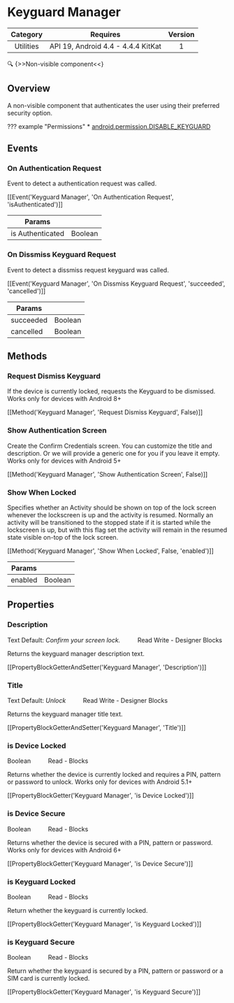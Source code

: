 # Keyguard Manager

| Category | Requires | Version |
|:--------:|:-------:|:--------:|
|Utilities|API 19, Android 4.4 - 4.4.4 KitKat|1|

:mag: {>>Non-visible component<<}

## Overview

A non-visible component that authenticates the user using their preferred security option.

??? example "Permissions"
    * [android.permission.DISABLE_KEYGUARD](https://developer.android.com/reference/android/Manifest.permission.html#android.permission.DISABLE_KEYGUARD)


## Events

### On Authentication Request

Event to detect a authentication request was called.

[[Event('Keyguard Manager', 'On Authentication Request', 'isAuthenticated')]]

| Params | []() |
|--------|------|
|is Authenticated|<span class="chip chip-boolean">Boolean</span>|


### On Dissmiss Keyguard Request

Event to detect a dissmiss request keyguard was called.

[[Event('Keyguard Manager', 'On Dissmiss Keyguard Request', 'succeeded', 'cancelled')]]

| Params | []() |
|--------|------|
|succeeded|<span class="chip chip-boolean">Boolean</span>|
|cancelled|<span class="chip chip-boolean">Boolean</span>|


## Methods

### Request Dismiss Keyguard

If the device is currently locked, requests the Keyguard to be dismissed. Works only for devices with Android 8+

[[Method('Keyguard Manager', 'Request Dismiss Keyguard', False)]]

### Show Authentication Screen

Create the Confirm Credentials screen. You can customize the title and description. Or we will provide a generic one for you if you leave it empty. Works only for devices with Android 5+

[[Method('Keyguard Manager', 'Show Authentication Screen', False)]]

### Show When Locked

Specifies whether an Activity should be shown on top of the lock screen whenever the lockscreen is up and the activity is resumed. Normally an activity will be transitioned to the stopped state if it is started while the lockscreen is up, but with this flag set the activity will remain in the resumed state visible on-top of the lock screen.

[[Method('Keyguard Manager', 'Show When Locked', False, 'enabled')]]

| Params | []() |
|--------|------|
|enabled|<span class="chip chip-boolean">Boolean</span>|


## Properties

### Description

<span class="chip chip-text">Text</span> <span class="chip chip-text">Default: <i>Confirm your screen lock.</i></span>&nbsp;&nbsp;&nbsp;&nbsp;&nbsp;&nbsp;&nbsp;&nbsp;&nbsp;&nbsp;<span class="chip chip-rw">Read</span> <span class="chip chip-rw">Write</span> - <span class="chip chip-bd">Designer</span> <span class="chip chip-bd">Blocks</span> 

Returns the keyguard manager description text.

[[PropertyBlockGetterAndSetter('Keyguard Manager', 'Description')]]

### Title

<span class="chip chip-text">Text</span> <span class="chip chip-text">Default: <i>Unlock</i></span>&nbsp;&nbsp;&nbsp;&nbsp;&nbsp;&nbsp;&nbsp;&nbsp;&nbsp;&nbsp;<span class="chip chip-rw">Read</span> <span class="chip chip-rw">Write</span> - <span class="chip chip-bd">Designer</span> <span class="chip chip-bd">Blocks</span> 

Returns the keyguard manager title text.

[[PropertyBlockGetterAndSetter('Keyguard Manager', 'Title')]]

### is Device Locked

<span class="chip chip-boolean">Boolean</span>&nbsp;&nbsp;&nbsp;&nbsp;&nbsp;&nbsp;&nbsp;&nbsp;&nbsp;&nbsp;<span class="chip chip-rw">Read</span> - <span class="chip chip-bd">Blocks</span> 

Returns whether the device is currently locked and requires a PIN, pattern or password to unlock. Works only for devices with Android 5.1+

[[PropertyBlockGetter('Keyguard Manager', 'is Device Locked')]]

### is Device Secure

<span class="chip chip-boolean">Boolean</span>&nbsp;&nbsp;&nbsp;&nbsp;&nbsp;&nbsp;&nbsp;&nbsp;&nbsp;&nbsp;<span class="chip chip-rw">Read</span> - <span class="chip chip-bd">Blocks</span> 

Returns whether the device is secured with a PIN, pattern or password. Works only for devices with Android 6+

[[PropertyBlockGetter('Keyguard Manager', 'is Device Secure')]]

### is Keyguard Locked

<span class="chip chip-boolean">Boolean</span>&nbsp;&nbsp;&nbsp;&nbsp;&nbsp;&nbsp;&nbsp;&nbsp;&nbsp;&nbsp;<span class="chip chip-rw">Read</span> - <span class="chip chip-bd">Blocks</span> 

Return whether the keyguard is currently locked.

[[PropertyBlockGetter('Keyguard Manager', 'is Keyguard Locked')]]

### is Keyguard Secure

<span class="chip chip-boolean">Boolean</span>&nbsp;&nbsp;&nbsp;&nbsp;&nbsp;&nbsp;&nbsp;&nbsp;&nbsp;&nbsp;<span class="chip chip-rw">Read</span> - <span class="chip chip-bd">Blocks</span> 

Return whether the keyguard is secured by a PIN, pattern or password or a SIM card is currently locked.

[[PropertyBlockGetter('Keyguard Manager', 'is Keyguard Secure')]]
